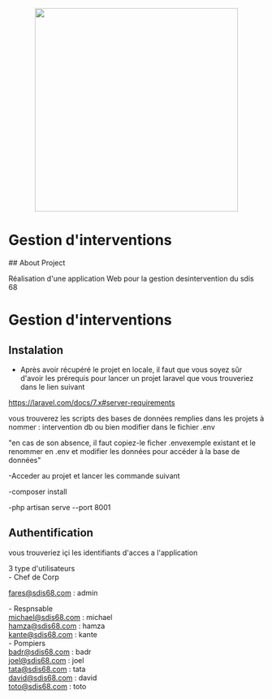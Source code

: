 <p align="center"><img src="https://cdn-s-www.lalsace.fr/images/7D6AC409-3ED8-4CFC-A966-83575D538B90/NW_raw/journees-portes-ouvertes-organisees-dimanche-24-septembre-par-le-service-departemental-d-incendie-et-de-secours-au-centre-de-secours-principal-caserne-des-sapeurs-pompiers-images-proposees-par-quot-sdis-68-csp-(mulhouse)-quot-1506495611.jpg" width="400"></p>

<p align="center">
<h1>Gestion d'interventions</h1>
## About Project

Réalisation d'une application Web  pour la gestion desintervention du  sdis 68

</p>

<p align="center">
<h1>Gestion d'interventions</h1>

## Instalation

- Après avoir récupéré le projet en locale, il faut que vous soyez sûr d'avoir les prérequis pour lancer un projet laravel que vous trouveriez dans le lien suivant

https://laravel.com/docs/7.x#server-requirements

vous trouverez les scripts des bases de données remplies dans les projets à nommer : intervention db ou bien modifier dans le fichier .env 

"en cas de son absence, il faut copiez-le ficher .envexemple existant et le renommer en .env et modifier les données pour accéder à la base de données"

-Acceder au projet et lancer les commande suivant

-composer install

-php artisan serve --port 8001

 ## Authentification
 
 vous trouveriez içi les identifiants d'acces a l'application 
 
3 type d'utilisateurs 
<br>
  <span>  -   Chef de Corp </span>
  <br>
  
  fares@sdis68.com       :     admin
  <br>
  
 <span>  -    Respnsable</span>
   <br>
   michael@sdis68.com     :  michael
   <br>
   hamza@sdis68.com       :  hamza
   <br>
   kante@sdis68.com       : kante
   <br>
  <span> -    Pompiers</span>
   <br>
   badr@sdis68.com        : badr
   <br>
   joel@sdis68.com        : joel
   <br>
   tata@sdis68.com        : tata
   <br>
   david@sdis68.com       : david
   <br>
   toto@sdis68.com        : toto
   
   
   
   
</p>

</p>

